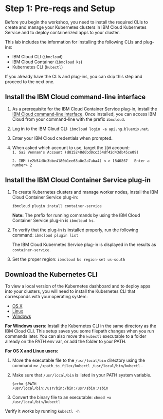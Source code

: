 # Step 1: Pre-reqs and Setup

Before you begin the workshop, you need to install the required CLIs to create and manage your Kubernetes clusters in IBM Cloud Kubernetes Service and to deploy containerized apps to your cluster.

This lab includes the information for installing the following CLIs and plug-ins:

* IBM Cloud CLI \(`ibmcloud`\)
* IBM Cloud Container \(`ibmcloud ks`\)
* Kubernetes CLI \(`kubectl`\)

If you already have the CLIs and plug-ins, you can skip this step and proceed to the next one.

## Install the IBM Cloud command-line interface

1. As a prerequisite for the IBM Cloud Container Service plug-in, install the [IBM Cloud command-line interface](https://cloud.ibm.com/docs/cli?topic=cloud-cli-install-ibmcloud-cli#install-ibmcloud-cli). Once installed, you can access IBM Cloud from your command-line with the prefix `ibmcloud`.
2. Log in to the IBM Cloud CLI: `ibmcloud login -a api.ng.bluemix.net`.
3. Enter your IBM Cloud credentials when prompted.
4. When asked which account to use, target the `IBM` account:  
   `1. Sai Vennam's Account (d815248d6bd0cc354df42d43db45ce09)`

   `2. IBM (e2b54d0c3bbe4180b1ee63a0e2a7aba4) <-> 1840867  
   Enter a number> 2`

## Install the IBM Cloud Container Service plug-in

1. To create Kubernetes clusters and manage worker nodes, install the IBM Cloud Container Service plug-in: 

   ```text
   ibmcloud plugin install container-service
   ```

   **Note:** The prefix for running commands by using the IBM Cloud Container Service plug-in is `ibmcloud ks`.

2. To verify that the plug-in is installed properly, run the following command: `ibmcloud plugin list`

   The IBM Cloud Kubernetes Service plug-in is displayed in the results as `container-service`.

3. Set the proper region: `ibmcloud ks region-set us-south`

## Download the Kubernetes CLI

To view a local version of the Kubernetes dashboard and to deploy apps into your clusters, you will need to install the Kubernetes CLI that corresponds with your operating system:

* [OS X](https://storage.googleapis.com/kubernetes-release/release/v1.12.6/bin/darwin/amd64/kubectl)
* [Linux](https://storage.googleapis.com/kubernetes-release/release/v1.12.6/bin/linux/amd64/kubectl)
* [Windows](https://storage.googleapis.com/kubernetes-release/release/v1.12.6/bin/windows/amd64/kubectl.exe)

**For Windows users:** Install the Kubernetes CLI in the same directory as the IBM Cloud CLI. This setup saves you some filepath changes when you run commands later. You can also move the `kubectl` executable to a folder already on the PATH env var, or add the folder to your PATH.

**For OS X and Linux users:**

1. Move the executable file to the `/usr/local/bin` directory using the command `mv /<path_to_file>/kubectl /usr/local/bin/kubectl` .
2. Make sure that `/usr/local/bin` is listed in your PATH system variable.

   ```text
   $echo $PATH
   /usr/local/bin:/usr/bin:/bin:/usr/sbin:/sbin
   ```

3. Convert the binary file to an executable: `chmod +x /usr/local/bin/kubectl`

Verify it works by running `kubectl -h`

